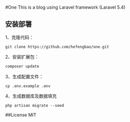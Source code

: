 #One
This is a blog using Laravel framework (Laravel 5.4)

## 安装部署
1、克隆代码：
```
git clone https://github.com/hefengbao/one.git
````
2、安装扩展包：
```bash
composer update
```

3、生成配置文件：
```
cp .env.example .env
```
4、生成数据库及数据填充
```
php artisan migrate --seed
```

##License
MIT